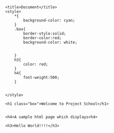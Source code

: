 <!DOCTYPE html>
<html lang="en">
<head>
    <meta charset="UTF-8">
    <meta http-equiv="X-UA-Compatible" content="IE=edge">
    <meta name="viewport" content="width=device-width, initial-scale=1.0">
    
    <title>Document</title>
    <style>
        *{
            background-color: cyan;
        }
        .box{
            border-style:solid;
            border-color:red;
            background-color: white;


        }
        h3{
            color: red;
        }
        h4{
            font-weight:500;
        }
        
        
    </style>
</head>
<body>

    <h1 class="box">Welcome to Project School</h1>
    

    <h4>A sample html page which displays<h4>
    
    <h3>Hello World!!!!</h3>
    

    
</body>
</html>
